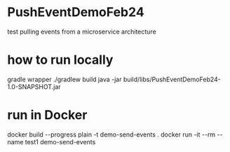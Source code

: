 # PushEventDemoFeb24
test pulling events from a microservice architecture

# how to run locally
gradle wrapper
./gradlew build
java -jar build/libs/PushEventDemoFeb24-1.0-SNAPSHOT.jar

# run in Docker
docker build  --progress plain -t demo-send-events .
docker run -it --rm --name test1 demo-send-events 